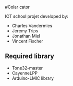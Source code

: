#Colar cator

IOT school projet developed by:
- Charles Vandermies
- Jeremy Trips
- Jonathan Miel
- Vincent Fischer

## Required library
- Tone32-master
- CayenneLPP
- Arduino-LMIC library